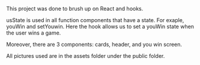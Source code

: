 This project was done to brush up on React and hooks. 

usState is used in all function components that have a state. For exaple, youWin and setYouwin. 
Here the hook allows us to set a youWin state when the user wins a game. 

Moreover, there are 3 components: cards, header, and you win screen. 

All pictures used are in the assets folder under the public folder. 
